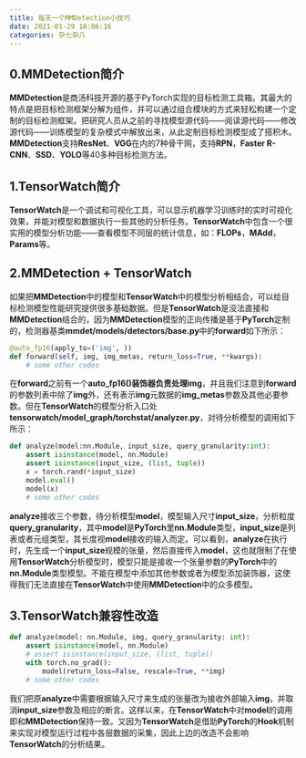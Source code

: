 ```yaml
---
title: 每天一个MMDetection小技巧
date: 2021-01-29 16:06:16
categories: 杂七杂八
---
```


## 0.MMDetection简介

**MMDetection**是商汤科技开源的基于PyTorch实现的目标检测工具箱。其最大的特点是把目标检测框架分解为组件，并可以通过组合模块的方式来轻松构建一个定制的目标检测框架。把研究人员从之前的寻找模型源代码——阅读源代码——修改源代码——训练模型的复杂模式中解放出来，从此定制目标检测模型成了搭积木。**MMDetection**支持**ResNet**、**VGG**在内的7种骨干网，支持**RPN**，**Faster R-CNN**、**SSD**、**YOLO**等40多种目标检测方法。

## 1.TensorWatch简介

**TensorWatch**是一个调试和可视化工具，可以显示机器学习训练时的实时可视化效果，并能对模型和数据执行一些其他的分析任务。**TensorWatch**中包含一个很实用的模型分析功能——查看模型不同层的统计信息，如：**FLOPs**，**MAdd**，**Params**等。

## 2.MMDetection + TensorWatch

如果把**MMDetection**中的模型和**TensorWatch**中的模型分析相结合，可以给目标检测模型性能研究提供很多基础数据。但是**TensorWatch**是没法直接和**MMDetection**结合的，因为**MMDetection**模型的正向传播是基于**PyTorch**定制的，检测器基类**mmdet/models/detectors/base.py**中的**forward**如下所示：

```python
@auto_fp16(apply_to=('img', ))
def forward(self, img, img_metas, return_loss=True, **kwargs):
    # some other codes
```

在**forward**之前有一个**auto_fp16()**装饰器负责处理**img**，并且我们注意到**forward**的参数列表中除了**img**外，还有表示**img**元数据的**img_metas**参数及其他必要参数。但在**TensorWatch**的模型分析入口处**tensorwatch/model_graph/torchstat/analyzer.py**，对待分析模型的调用如下所示：

```python
def analyze(model:nn.Module, input_size, query_granularity:int):
    assert isinstance(model, nn.Module)
    assert isinstance(input_size, (list, tuple))
    x = torch.rand(*input_size)
    model.eval()
    model(x)
    # some other codes
```

**analyze**接收三个参数，待分析模型**model**，模型输入尺寸**input_size**，分析粒度**query_granularity**，其中**model**是**PyTorch**里**nn.Module**类型，**input_size**是列表或者元组类型，其长度视**model**接收的输入而定。可以看到，**analyze**在执行时，先生成一个**input_size**规模的张量，然后直接传入**model**，这也就限制了在使用**TensorWatch**分析模型时，模型只能是接收一个张量参数的**PyTorch**中的**nn.Module**类型模型。不能在模型中添加其他参数或者为模型添加装饰器，这使得我们无法直接在**TensorWatch**中使用**MMDetection**中的众多模型。

## 3.TensorWatch兼容性改造

```python
def analyze(model: nn.Module, img, query_granularity: int):
    assert isinstance(model, nn.Module)
    # assert isinstance(input_size, (list, tuple))
    with torch.no_grad():
        model(return_loss=False, rescale=True, **img)
    # some other codes
```

我们把原**analyze**中需要根据输入尺寸来生成的张量改为接收外部输入**img**，并取消**input_size**参数及相应的断言。这样以来，在**TensorWatch**中对**model**的调用即和**MMDetection**保持一致。又因为**TensorWatch**是借助**PyTorch**的**Hook**机制来实现对模型运行过程中各层数据的采集，因此上边的改造不会影响**TensorWatch**的分析结果。